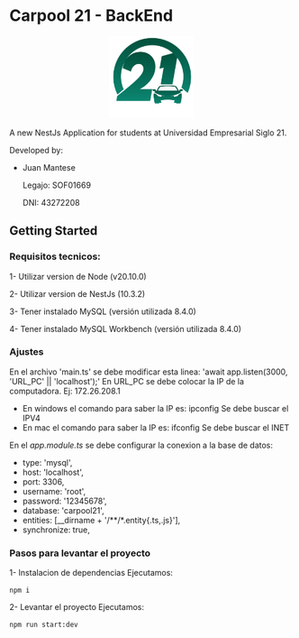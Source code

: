 # Carpool 21 - BackEnd

<p align="center">
  <img alt="carpool_logo" src="./assets/img/logo-carpool21.png" width="150" />
</p>

A new NestJs Application for students at Universidad Empresarial Siglo 21.

Developed by:
  - Juan Mantese
    
    Legajo: SOF01669
    
    DNI: 43272208

## Getting Started

### Requisitos tecnicos:

1- Utilizar version de Node (v20.10.0)

2- Utilizar version de NestJs (10.3.2)

3- Tener instalado MySQL (versión utilizada 8.4.0)

4- Tener instalado MySQL Workbench (versión utilizada 8.4.0)


### Ajustes
En el archivo 'main.ts' se debe modificar esta linea: 'await app.listen(3000, 'URL_PC' || 'localhost');'
En URL_PC se debe colocar la IP de la computadora. Ej: 172.26.208.1
- En windows el comando para saber la IP es: ipconfig
Se debe buscar el IPV4
- En mac el comando para saber la IP es: ifconfig
Se debe buscar el INET

En el *app.module.ts* se debe configurar la conexion a la base de datos:
   * type: 'mysql',
   * host: 'localhost',
   * port: 3306,
   * username: 'root',
   * password: '12345678',
   * database: 'carpool21',
   * entities: [__dirname + '/**/*.entity{.ts,.js}'],
   * synchronize: true,

### Pasos para levantar el proyecto
1- Instalacion de dependencias
  Ejecutamos: 
  ```
  npm i 
  ```

2- Levantar el proyecto
  Ejecutamos: 
  ``` 
  npm run start:dev 
  ```
